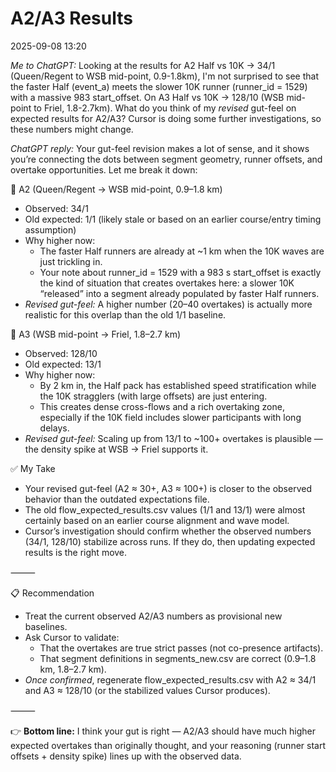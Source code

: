 # A2/A3 Results
2025-09-08 13:20

*Me to ChatGPT:* 
Looking at the results for A2 Half vs 10K → 34/1 (Queen/Regent to WSB mid-point, 0.9-1.8km), I'm not surprised to see that the faster Half (event_a) meets the slower 10K runner (runner_id = 1529) with a massive 983 start_offset. On A3 Half vs 10K → 128/10 (WSB mid-point to Friel, 1.8-2.7km). What do you think of my *revised* gut-feel on expected results for A2/A3? Cursor is doing some further investigations, so these numbers might change.

*ChatGPT reply:*
Your gut-feel revision makes a lot of sense, and it shows you’re connecting the dots between segment geometry, runner offsets, and overtake opportunities. Let me break it down:

🔎 A2 (Queen/Regent → WSB mid-point, 0.9–1.8 km)
* Observed: 34/1
* Old expected: 1/1 (likely stale or based on an earlier course/entry timing assumption)
* Why higher now:
	*	The faster Half runners are already at ~1 km when the 10K waves are just trickling in.
	*	Your note about runner_id = 1529 with a 983 s start_offset is exactly the kind of situation that creates overtakes here: a slower 10K “released” into a segment already populated by faster Half runners.
* *Revised gut-feel:* A higher number (20–40 overtakes) is actually more realistic for this overlap than the old 1/1 baseline.

🔎 A3 (WSB mid-point → Friel, 1.8–2.7 km)
* Observed: 128/10
* Old expected: 13/1
* Why higher now:
	*	By 2 km in, the Half pack has established speed stratification while the 10K stragglers (with large offsets) are just entering.
	*	This creates dense cross-flows and a rich overtaking zone, especially if the 10K field includes slower participants with long delays.
* *Revised gut-feel:* Scaling up from 13/1 to ~100+ overtakes is plausible — the density spike at WSB → Friel supports it.

✅ My Take
* Your revised gut-feel (A2 ≈ 30+, A3 ≈ 100+) is closer to the observed behavior than the outdated expectations file.
* The old flow_expected_results.csv values (1/1 and 13/1) were almost certainly based on an earlier course alignment and wave model.
* Cursor’s investigation should confirm whether the observed numbers (34/1, 128/10) stabilize across runs. If they do, then updating expected results is the right move.

⸻

📋 Recommendation
* Treat the current observed A2/A3 numbers as provisional new baselines.
* Ask Cursor to validate:
	* That the overtakes are true strict passes (not co-presence artifacts).
	* That segment definitions in segments_new.csv are correct (0.9–1.8 km, 1.8–2.7 km).
* *Once confirmed*, regenerate flow_expected_results.csv with A2 ≈ 34/1 and A3 ≈ 128/10 (or the stabilized values Cursor produces).

⸻

👉 **Bottom line:** I think your gut is right — A2/A3 should have much higher expected overtakes than originally thought, and your reasoning (runner start offsets + density spike) lines up with the observed data.

